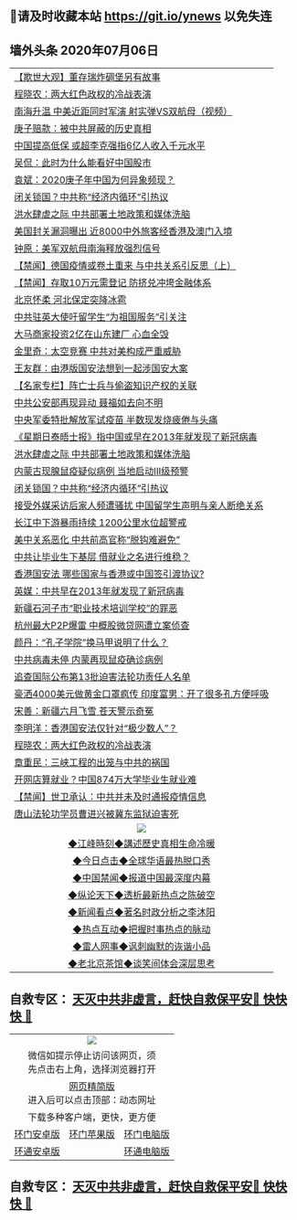 ## 📩请及时收藏本站 https://git.io/ynews 以免失连</a>

## 墙外头条 2020年07月06日</a>

 <table>
<tr><td colspan="2" align="left"><a href="https://qeb.xfthy.casa/?name=c1194536&key=xcyufvbtjvhwwrpc&from=gy2">【欺世大观】董存瑞炸碉堡另有故事</a></td></tr>
<tr><td colspan="2" align="left"><a href="https://qeb.xfthy.casa/?name=c1194519&key=xcyufvbtjvhwwrpc&from=gy2">程晓农：两大红色政权的冷战表演</a></td></tr>
<tr><td colspan="2" align="left"><a href="https://qeb.xfthy.casa/?name=c1194558&key=xcyufvbtjvhwwrpc&from=gy2">南海升温 中美近距同时军演 射实弹VS双航母（视频）</a></td></tr>
<tr><td colspan="2" align="left"><a href="https://qeb.xfthy.casa/?name=c1194554&key=xcyufvbtjvhwwrpc&from=gy2">庚子赔款：被中共屏蔽的历史真相</a></td></tr>
<tr><td colspan="2" align="left"><a href="https://qeb.xfthy.casa/?name=c1194517&key=xcyufvbtjvhwwrpc&from=gy2">中国提高低保 或超李克强指6亿人收入千元水平</a></td></tr>
<tr><td colspan="2" align="left"><a href="https://qeb.xfthy.casa/?name=c1194557&key=xcyufvbtjvhwwrpc&from=gy2">吴侃：此时为什么能看好中国股市</a></td></tr>
<tr><td colspan="2" align="left"><a href="https://qeb.xfthy.casa/?name=c1194545&key=xcyufvbtjvhwwrpc&from=gy2">袁斌：2020庚子年中国为何异象频现？</a></td></tr>
<tr><td colspan="2" align="left"><a href="https://qeb.xfthy.casa/?name=c1194538&key=xcyufvbtjvhwwrpc&from=gy2">闭关锁国？中共称“经济内循环”引热议</a></td></tr>
<tr><td colspan="2" align="left"><a href="https://qeb.xfthy.casa/?name=c1194529&key=xcyufvbtjvhwwrpc&from=gy2">洪水肆虐之际 中共部署土地政策和媒体洗脑</a></td></tr>
<tr><td colspan="2" align="left"><a href="https://qeb.xfthy.casa/?name=c1194567&key=xcyufvbtjvhwwrpc&from=gy2">美国封关漏洞曝出 近8000中外旅客经香港及澳门入境</a></td></tr>
<tr><td colspan="2" align="left"><a href="https://qeb.xfthy.casa/?name=c1194553&key=xcyufvbtjvhwwrpc&from=gy2">钟原：美军双航母南海释放强烈信号</a></td></tr>
<tr><td colspan="2" align="left"><a href="https://qeb.xfthy.casa/?name=c1194542&key=xcyufvbtjvhwwrpc&from=gy2">【禁闻】德国疫情或卷土重来 与中共关系引反思（上）</a></td></tr>
<tr><td colspan="2" align="left"><a href="https://qeb.xfthy.casa/?name=c1194543&key=xcyufvbtjvhwwrpc&from=gy2">【禁闻】存取10万元需登记 防挤兑冲垮金融体系</a></td></tr>
<tr><td colspan="2" align="left"><a href="https://qeb.xfthy.casa/?name=c1194521&key=xcyufvbtjvhwwrpc&from=gy2">北京怀柔 河北保定突降冰雹</a></td></tr>
<tr><td colspan="2" align="left"><a href="https://qeb.xfthy.casa/?name=c1194568&key=xcyufvbtjvhwwrpc&from=gy2">中共驻英大使吁留学生“为祖国服务”引关注</a></td></tr>
<tr><td colspan="2" align="left"><a href="https://qeb.xfthy.casa/?name=c1194524&key=xcyufvbtjvhwwrpc&from=gy2">大马商家投资2亿在山东建厂 心血全毁</a></td></tr>
<tr><td colspan="2" align="left"><a href="https://qeb.xfthy.casa/?name=c1194541&key=xcyufvbtjvhwwrpc&from=gy2">金里奇：太空竞赛 中共对美构成严重威胁</a></td></tr>
<tr><td colspan="2" align="left"><a href="https://qeb.xfthy.casa/?name=c1194546&key=xcyufvbtjvhwwrpc&from=gy2">王友群：由港版国安法想到一起涉国安大案</a></td></tr>
<tr><td colspan="2" align="left"><a href="https://qeb.xfthy.casa/?name=c1194539&key=xcyufvbtjvhwwrpc&from=gy2">【名家专栏】阵亡士兵与偷盗知识产权的关联</a></td></tr>
<tr><td colspan="2" align="left"><a href="https://qeb.xfthy.casa/?name=c1194535&key=xcyufvbtjvhwwrpc&from=gy2">中共公安部再现异动 聂福如去向不明</a></td></tr>
<tr><td colspan="2" align="left"><a href="https://qeb.xfthy.casa/?name=c1194514&key=xcyufvbtjvhwwrpc&from=gy2">中央军委特批解放军试疫苗 半数现发烧疲倦与头痛</a></td></tr>
<tr><td colspan="2" align="left"><a href="https://qeb.xfthy.casa/?name=c1194518&key=xcyufvbtjvhwwrpc&from=gy2">《星期日泰晤士报》指中国或早在2013年就发现了新冠病毒</a></td></tr>
<tr><td colspan="2" align="left"><a href="https://qeb.xfthy.casa/?name=c1194537&key=xcyufvbtjvhwwrpc&from=gy2">洪水肆虐之际 中共部署土地政策和媒体洗脑</a></td></tr>
<tr><td colspan="2" align="left"><a href="https://qeb.xfthy.casa/?name=c1194550&key=xcyufvbtjvhwwrpc&from=gy2">内蒙古现腺鼠疫疑似病例 当地启动Ⅲ级预警</a></td></tr>
<tr><td colspan="2" align="left"><a href="https://qeb.xfthy.casa/?name=c1194528&key=xcyufvbtjvhwwrpc&from=gy2">闭关锁国？中共称“经济内循环”引热议</a></td></tr>
<tr><td colspan="2" align="left"><a href="https://qeb.xfthy.casa/?name=c1194533&key=xcyufvbtjvhwwrpc&from=gy2">接受外媒采访后家人频遭骚扰 中国留学生声明与亲人断绝关系</a></td></tr>
<tr><td colspan="2" align="left"><a href="https://qeb.xfthy.casa/?name=c1194556&key=xcyufvbtjvhwwrpc&from=gy2">长江中下游暴雨持续 1200公里水位超警戒</a></td></tr>
<tr><td colspan="2" align="left"><a href="https://qeb.xfthy.casa/?name=c1194523&key=xcyufvbtjvhwwrpc&from=gy2">美中关系恶化 中共前高官称“脱钩难避免”</a></td></tr>
<tr><td colspan="2" align="left"><a href="https://qeb.xfthy.casa/?name=c1194551&key=xcyufvbtjvhwwrpc&from=gy2">中共让毕业生下基层 借就业之名进行维稳？</a></td></tr>
<tr><td colspan="2" align="left"><a href="https://qeb.xfthy.casa/?name=c1194515&key=xcyufvbtjvhwwrpc&from=gy2">香港国安法 哪些国家与香港或中国签引渡协议?</a></td></tr>
<tr><td colspan="2" align="left"><a href="https://qeb.xfthy.casa/?name=c1194560&key=xcyufvbtjvhwwrpc&from=gy2">英媒：中共早在2013年就发现了新冠病毒</a></td></tr>
<tr><td colspan="2" align="left"><a href="https://qeb.xfthy.casa/?name=c1194549&key=xcyufvbtjvhwwrpc&from=gy2">新疆石河子市“职业技术培训学校”的罪恶</a></td></tr>
<tr><td colspan="2" align="left"><a href="https://qeb.xfthy.casa/?name=c1194526&key=xcyufvbtjvhwwrpc&from=gy2">杭州最大P2P爆雷 中概股微贷网遭立案侦查</a></td></tr>
<tr><td colspan="2" align="left"><a href="https://qeb.xfthy.casa/?name=c1194530&key=xcyufvbtjvhwwrpc&from=gy2">颜丹：“孔子学院”换马甲说明了什么？</a></td></tr>
<tr><td colspan="2" align="left"><a href="https://qeb.xfthy.casa/?name=c1194561&key=xcyufvbtjvhwwrpc&from=gy2">中共病毒未停 内蒙再现鼠疫确诊病例</a></td></tr>
<tr><td colspan="2" align="left"><a href="https://qeb.xfthy.casa/?name=c1194565&key=xcyufvbtjvhwwrpc&from=gy2">追查国际公布第13批迫害法轮功责任人名单</a></td></tr>
<tr><td colspan="2" align="left"><a href="https://qeb.xfthy.casa/?name=c1194516&key=xcyufvbtjvhwwrpc&from=gy2">豪洒4000美元做黄金口罩疯传 印度富男：开了很多孔方便呼吸</a></td></tr>
<tr><td colspan="2" align="left"><a href="https://qeb.xfthy.casa/?name=c1194562&key=xcyufvbtjvhwwrpc&from=gy2">宋善：新疆六月飞雪 苍天警示奇冤</a></td></tr>
<tr><td colspan="2" align="left"><a href="https://qeb.xfthy.casa/?name=c1194531&key=xcyufvbtjvhwwrpc&from=gy2">李明洋：香港国安法仅针对“极少数人”？</a></td></tr>
<tr><td colspan="2" align="left"><a href="https://qeb.xfthy.casa/?name=c1194547&key=xcyufvbtjvhwwrpc&from=gy2">程晓农：两大红色政权的冷战表演</a></td></tr>
<tr><td colspan="2" align="left"><a href="https://qeb.xfthy.casa/?name=c1194563&key=xcyufvbtjvhwwrpc&from=gy2">章重民：三峡工程的出笼与中共的祸国</a></td></tr>
<tr><td colspan="2" align="left"><a href="https://qeb.xfthy.casa/?name=c1194522&key=xcyufvbtjvhwwrpc&from=gy2">开网店算就业？中国874万大学毕业生就业难</a></td></tr>
<tr><td colspan="2" align="left"><a href="https://qeb.xfthy.casa/?name=c1194559&key=xcyufvbtjvhwwrpc&from=gy2">【禁闻】世卫承认：中共并未及时通报疫情信息</a></td></tr>
<tr><td colspan="2" align="left"><a href="https://qeb.xfthy.casa/?name=c1194540&key=xcyufvbtjvhwwrpc&from=gy2">唐山法轮功学员曹进兴被冀东监狱迫害死</a></td></tr>


 <tr>
   <td colspan="2" align=center><img src="https://cdn.jsdelivr.net/gh/gyoupiodf/im1/jf-1.jpg"></td>
  </tr>
   <tr>
   <td colspan="2" align=center> 
<a href="https://xdihm.casa/oo.aspx?name=c922850&key=sdxhftoyfkhpuaxy&from=gy2&tag=9877">◆江峰時刻◆講述歷史真相生命冷暖</a><br/>
    </td>
  </tr>
   <tr>
   <td colspan="2" align=center> 
<a href="https://xdihm.casa/oo.aspx?name=c816850&key=sdxhftoyfkhpuaxy&from=gy2&tag=9877">◆今日点击◆全球华语最热脱口秀</a><br/>
    </td>
  </tr>
  <tr>
  <td colspan="2" align=center>
<a href="https://xdihm.casa/oo.aspx?name=c816860&key=sdxhftoyfkhpuaxy&from=gy2&tag=99733110">◆中国禁闻◆报道中国最深度内幕</a><br/>
   </tr>
  <tr>
     <td colspan="2" align=center>
<a href="https://xdihm.casa/oo.aspx?name=c816855&key=sdxhftoyfkhpuaxy&from=gy2&tag=997110">◆纵论天下◆透析最新热点之陈破空</a><br/>
   </tr>
   <tr>
      <td colspan="2" align=center>
<a href="https://xdihm.casa/oo.aspx?name=c838308&key=sdxhftoyfkhpuaxy&from=gy2&tag=9973110">◆新闻看点◆著名时政分析之李沐阳</a><br/>
   </tr>
   <tr>
     <td colspan="2" align=center>
<a href="https://xdihm.casa/oo.aspx?name=c816852&key=sdxhftoyfkhpuaxy&from=gy2&tag=9733110">◆热点互动◆把握时事热点的脉动</a><br/>
   </tr>
   <tr>
      <td colspan="2" align=center>
<a href="https://xdihm.casa/oo.aspx?name=c816694&key=sdxhftoyfkhpuaxy&from=gy2&tag=93310">◆雷人网事◆讽刺幽默的诙谐小品</a><br/>
   </tr>
   <tr>
    <td colspan="2" align=center>
<a href="https://xdihm.casa/oo.aspx?name=c816650&key=sdxhftoyfkhpuaxy&from=gy2&tag=9973110">◆老北京茶馆◆谈笑间体会深层思考</a><br/>
   </tr>
</table>

 ## 自救专区： [天灭中共非虚言，赶快自救保平安🍎 快快快 📩](https://github.com/pwgy/td/blob/master/README.md)
 
<table>
  <tr>
    <td colspan="3" align="center"><img src="https://cdn.jsdelivr.net/gh/opipe/up/oGate65.jpg"/></td>
  </tr>
  <tr>
    <td colspan="3" align="center">微信如提示停止访问该网页，须<br/>先点击右上角，选择浏览器打开</td>
  <tr>
  <tr>
    <td colspan="3" align="center"><a href="https://gitcdn.xyz/cdn/otiny/up/master/show005.htm">网页精简版</a><br/>进入后可以点击顶部：动态网址</td>
  </tr>
  <tr>
    <td colspan="3" align="center">下载多种客户端，更快，更方便</td>
  <tr>
  <tr>
    <td align="center"><a href="https://cdn.jsdelivr.net/gh/opipe/up/oGatea.apk">环门安卓版</a></td>
    <td align="center"><a href="https://x.co/odisk">环门苹果版</a></td>
    <td align="center"><a href="https://cdn.jsdelivr.net/gh/opipe/up/oGate.zip">环门电脑版</a></td>
  </tr>
  <tr>
    <td align="center"><a href="https://cdn.jsdelivr.net/gh/opipe/up/oPipe.apk">环通安卓版</a></td>
    <td align="center"></td>
    <td align="center"><a href="https://raw.githubusercontent.com/opipe/up/master/oPipe.zip">环通电脑版</a></td>
  </tr>
  
</table>


 ## 自救专区： [天灭中共非虚言，赶快自救保平安🍎 快快快 📩](https://github.com/pwgy/td/blob/master/README.md)
